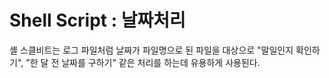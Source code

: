 # Shell Script : 날짜처리

셸 스클비트는 로그 파일처럼 날짜가 파일명으로 된 파일을 대상으로 "말일인지 확인하기", "한 달 전 날짜를 구하기" 같은 처리를 하는데 유용하게 사용된다.
